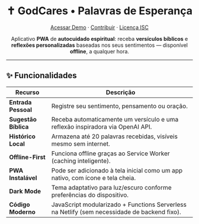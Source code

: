 <!--
README – GodCares ✝️
Última revisão: 28 abr 2025
-->

<h1 align="center">✝️ GodCares • Palavras de Esperança</h1>

<p align="center">
  <a href="https://seu-site.netlify.app" target="_blank">Acessar Demo</a> ·
  <a href="#contribuindo">Contribuir</a> ·
  <a href="LICENSE">Licença ISC</a>
</p>

<p align="center">
  Aplicativo <strong>PWA</strong> de <strong>autocuidado espiritual</strong>: 
  receba <strong>versículos bíblicos</strong> e <strong>reflexões personalizadas</strong> 
  baseadas nos seus sentimentos — disponível <strong>offline</strong>, a qualquer hora.
</p>

---

## ✨ Funcionalidades

| Recurso               | Descrição                                                                                   |
|------------------------|---------------------------------------------------------------------------------------------|
| **Entrada Pessoal**    | Registre seu sentimento, pensamento ou oração.                                               |
| **Sugestão Bíblica**   | Receba automaticamente um versículo e uma reflexão inspiradora via OpenAI API.               |
| **Histórico Local**    | Armazena até 20 palavras recebidas, visíveis mesmo sem internet.                             |
| **Offline-First**      | Funciona offline graças ao Service Worker (caching inteligente).                             |
| **PWA Instalável**     | Pode ser adicionado à tela inicial como um app nativo, com ícone e tela cheia.                |
| **Dark Mode**          | Tema adaptativo para luz/escuro conforme preferências do dispositivo.                        |
| **Código Moderno**     | JavaScript modularizado + Functions Serverless na Netlify (sem necessidade de backend fixo). |
